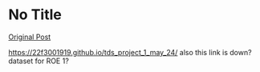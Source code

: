 # No Title

[Original Post](https://discourse.onlinedegree.iitm.ac.in/t/168449/28)

<p><a href="https://22f3001919.github.io/tds_project_1_may_24/" rel="noopener nofollow ugc">https://22f3001919.github.io/tds_project_1_may_24/</a> also this link is down? dataset for ROE 1?</p>